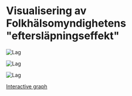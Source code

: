 # Visualisering av Folkhälsomyndighetens "eftersläpningseffekt"

![Lag](https://github.com/joelonsql/coronalyzer/blob/master/Folkhalsomyndigheten_Covid19/2020-04-19.png?raw=true "Lag")

![Lag](https://github.com/joelonsql/coronalyzer/blob/master/Folkhalsomyndigheten_Covid19/lag-2020-04-19.png?raw=true "Lag")

![Lag](https://github.com/joelonsql/coronalyzer/blob/master/Folkhalsomyndigheten_Covid19/lag2-2020-04-19.png?raw=true "Lag")

[Interactive graph](https://rpubs.com/purrpurr/601562)
